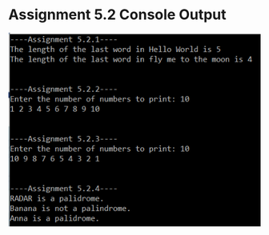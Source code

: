 # Assignment 5.2 Console Output
![Console output of Assignments 5.2.1-4](/Assignment%205.2/Assignment%205.2%20output.png)
